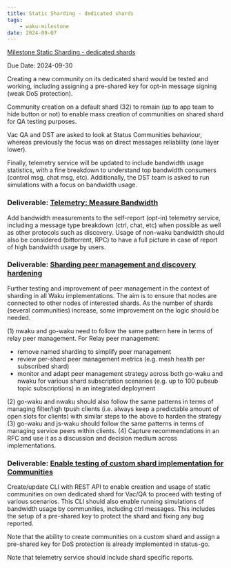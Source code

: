 ```yaml
---
title: Static Sharding - dedicated shards
tags:
    - waku-milestone
date: 2024-09-07
---
```


[Milestone Static Sharding - dedicated shards](https://github.com/waku-org/pm/milestone/30)

Due Date: 2024-09-30

Creating a new community on its dedicated shard would be tested and working, including assigning a pre-shared key for opt-in message signing (weak DoS protection).

Community creation on a default shard (32) to remain (up to app team to hide button or not) to enable mass creation of communities on shared shard for QA testing purposes.

Vac QA and DST are asked to look at Status Communities behaviour, whereas previously the focus was on direct messages reliability (one layer lower).

Finally, telemetry service will be updated to include bandwidth usage statistics, with a fine breakdown to understand top bandwidth consumers (control msg, chat msg, etc). Additionally, the DST team is asked to run simulations with a focus on bandwidth usage.

### Deliverable: [Telemetry: Measure Bandwidth](https://github.com/waku-org/pm/issues/195)

Add bandwidth measurements to the self-report (opt-in) telemetry service, including a message type breakdown (ctrl, chat, etc) when possible as well as other protocols such as discovery.
Usage of non-waku bandwidth should also be considered (bittorrent, RPC) to have a full picture in case of report of high bandwidth usage by users.

### Deliverable: [Sharding peer management and discovery hardening](https://github.com/waku-org/pm/issues/172)

Further testing and improvement of peer management in the context of sharding in all Waku implementations. The aim is to ensure that nodes are connected to other nodes of interested shards. As the number of shards (several communities) increase, some improvement on the logic should be needed.

(1) nwaku and go-waku need to follow the same pattern here in terms of relay peer management. For Relay peer management:
- remove named sharding to simplify peer management
- review per-shard peer management metrics (e.g. mesh health per subscribed shard)
- monitor and adapt peer management strategy across both go-waku and nwaku for various shard subscription scenarios (e.g. up to 100 pubsub topic subscriptions) in an integrated deployment

(2) go-waku and nwaku should also follow the same patterns in terms of managing filter/ligh tpush clients (i.e. always keep a predictable amount of open slots for clients) with similar steps to the above to harden the strategy
(3) go-waku and js-waku should follow the same patterns in terms of managing service peers within clients.
(4) Capture recommendations in an RFC and use it as a discussion and decision medium across implementations.

### Deliverable: [Enable testing of custom shard implementation for Communities](https://github.com/waku-org/pm/issues/196)

Create/update CLI with REST API to enable creation and usage of static communities on own dedicated shard for Vac/QA to proceed with testing of various scenarios.
This CLI should also enable running simulations of bandwidth usage by communities, including ctrl messages.
This includes the setup of a pre-shared key to protect the shard and fixing any bug reported.

Note that the ability to create communities on a custom shard and assign a pre-shared key for DoS protection is already implemented in status-go.

Note that telemetry service should include shard specific reports.